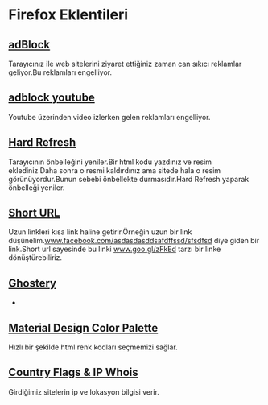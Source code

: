 # Firefox Eklentileri

## [adBlock](https://adblockplus.org/)

Tarayıcınız ile web sitelerini ziyaret ettiğiniz zaman can sıkıcı reklamlar geliyor.Bu reklamları engelliyor.

## [adblock youtube](https://addons.mozilla.org/en-US/firefox/addon/adblock-for-youtube/)

Youtube üzerinden video izlerken gelen reklamları engelliyor.

## [Hard Refresh](https://addons.mozilla.org/tr/firefox/addon/hard-refresh-button/)

Tarayıcının önbelleğini yeniler.Bir html kodu yazdınız ve resim eklediniz.Daha sonra o resmi kaldırdınız ama sitede hala o resim görünüyordur.Bunun sebebi önbellekte durmasıdır.Hard Refresh yaparak önbelleği yeniler.

## [Short URL](https://addons.mozilla.org/en-US/firefox/addon/shorten_me/?src=search)

Uzun linkleri kısa link haline getirir.Örneğin uzun bir link düşünelim.www.facebook.com/asdasdasddsafdffssd/sfsdfsd diye giden bir link.Short url sayesinde bu linki www.goo.gl/zFkEd tarzı bir linke dönüştürebiliriz.

## [Ghostery](https://addons.mozilla.org/en-US/firefox/addon/ghostery/?src=search)
-

## [Material Design Color Palette](https://addons.mozilla.org/en-US/firefox/addon/material-design-color-palette/)

Hızlı bir şekilde html renk kodları seçmemizi sağlar.

## [Country Flags & IP Whois](https://addons.mozilla.org/en-US/firefox/addon/country-flags-ip-whois/)

Girdiğimiz sitelerin ip ve lokasyon bilgisi verir.
